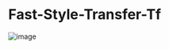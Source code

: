 # Fast-Style-Transfer-Tf




![image](https://user-images.githubusercontent.com/65455865/168530811-78b341e9-f7fc-4ee1-8f25-dabb126331e2.png)

